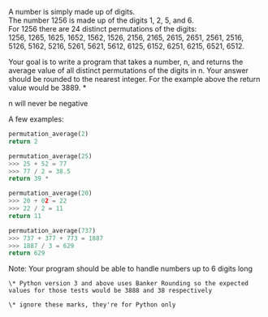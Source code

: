 A number is simply made up of digits.  
The number 1256 is made up of the digits 1, 2, 5, and 6.  
For 1256 there are 24 distinct permutations of the digits:  
1256, 1265, 1625, 1652, 1562, 1526, 2156, 2165, 2615, 2651, 2561, 2516,   
5126, 5162, 5216, 5261, 5621, 5612, 6125, 6152, 6251, 6215, 6521, 6512.
  
Your goal is to write a program that takes a number, n, and returns the average value of all distinct permutations of the digits in n.  Your answer should be rounded to the nearest integer. For the example above the return value would be 3889. * 
  
  n will never be negative
  
A few examples:
```python
permutation_average(2)
return 2

permutation_average(25)
>>> 25 + 52 = 77
>>> 77 / 2 = 38.5
return 39 *

permutation_average(20)
>>> 20 + 02 = 22
>>> 22 / 2 = 11
return 11

permutation_average(737)
>>> 737 + 377 + 773 = 1887
>>> 1887 / 3 = 629
return 629


```

Note: Your program should be able to handle numbers up to 6 digits long
~~~if:python
\* Python version 3 and above uses Banker Rounding so the expected values for those tests would be 3888 and 38 respectively
~~~
~~~if-not:python
\* ignore these marks, they're for Python only
~~~